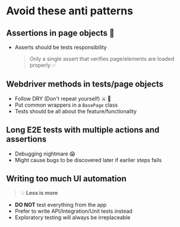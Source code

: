 # Avoid these anti patterns

## Assertions in page objects 📃

- Asserts should be tests responsibility
  > Only a single assert that verifies page/elements are loaded properly ✅

## Webdriver methods in tests/page objects

- Follow DRY (Don't repeat yourself) ⚔️ 🔁
- Put common wrappers in a `BasePage` class
- Tests should be all about the feature/functionality

## Long E2E tests with multiple actions and assertions

- Debugging nightmare 😱
- Might cause bugs to be discovered later if earlier steps fails

## Writing too much UI automation

> 💡 **Less is more**

- **DO NOT** test everything from the app
- Prefer to write API/Integration/Unit tests instead
- Exploratory testing will always be irreplaceable
